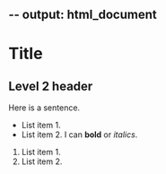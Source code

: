 --
output: html_document
---
# Title

## Level 2 header
Here is a sentence.

- List item 1.
- List item 2.
I can **bold** or *italics*.

1. List item 1.
2. List item 2.